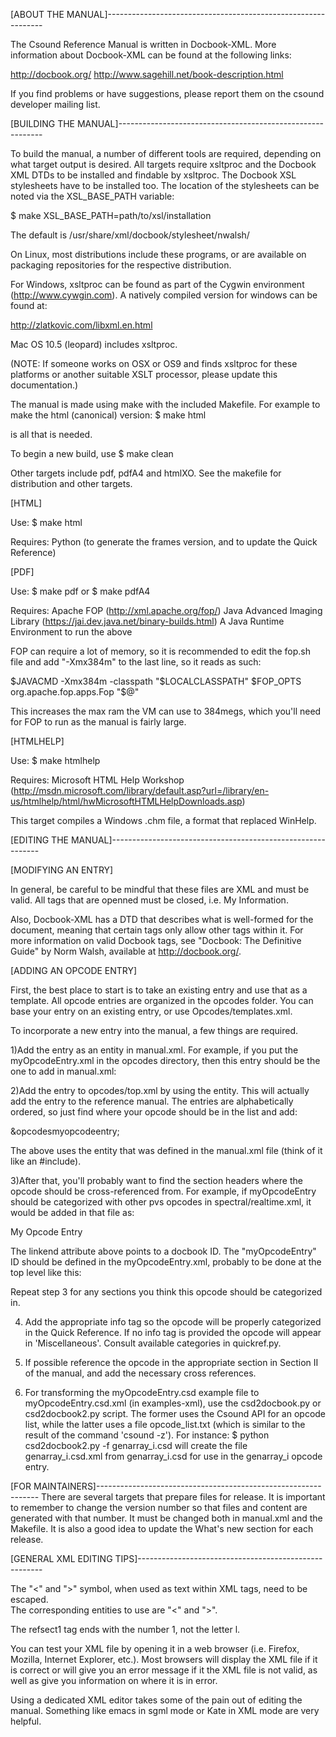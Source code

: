 [ABOUT THE MANUAL]--------------------------------------------------------------

The Csound Reference Manual is written in Docbook-XML. More information about
Docbook-XML can be found at the following links:

http://docbook.org/
http://www.sagehill.net/book-description.html

If you find problems or have suggestions, please report them on the csound
developer mailing list.

[BUILDING THE MANUAL]-----------------------------------------------------------

To build the manual, a number of different tools are required, depending on 
what target output is desired. All targets require xsltproc and the Docbook
XML DTDs to be installed and findable by xsltproc. The Docbook XSL stylesheets
have to be installed too. The location of the stylesheets can be noted via the
XSL_BASE_PATH variable:

$ make XSL_BASE_PATH=path/to/xsl/installation <target>

The default is /usr/share/xml/docbook/stylesheet/nwalsh/

On Linux, most distributions include these programs, or are available on 
packaging repositories for the respective distribution.

For Windows, xsltproc can be found as part of the Cygwin environment
(http://www.cywgin.com). A natively compiled version for windows can be found
at:

http://zlatkovic.com/libxml.en.html

Mac OS 10.5 (leopard) includes xsltproc.

(NOTE: If someone works on OSX or OS9 and finds xsltproc for these platforms 
or another suitable XSLT processor, please update this documentation.)


The manual is made using make with the included Makefile. For example to make 
the html (canonical) version:
$ make html

is all that is needed.

To begin a new build, use
$ make clean

Other targets include pdf, pdfA4 and htmlXO. See the makefile for distribution
and other targets.


[HTML]

Use:
$ make html

Requires: Python (to generate the frames version, and to update the Quick
          Reference)


[PDF]

Use:
$ make pdf
or
$ make pdfA4

Requires: Apache FOP (http://xml.apache.org/fop/)
          Java Advanced Imaging Library 
              (https://jai.dev.java.net/binary-builds.html)
          A Java Runtime Environment to run the above

FOP can require a lot of memory, so it is recommended to edit the fop.sh file 
and add "-Xmx384m" to the last line, so it reads as such:

$JAVACMD -Xmx384m -classpath "$LOCALCLASSPATH" $FOP_OPTS org.apache.fop.apps.Fop "$@"

This increases the max ram the VM can use to 384megs, which you'll need 
for FOP to run as the manual is fairly large.


[HTMLHELP]

Use:
$ make htmlhelp

Requires: Microsoft HTML Help Workshop
              (http://msdn.microsoft.com/library/default.asp?url=/library/en-us/htmlhelp/html/hwMicrosoftHTMLHelpDownloads.asp)

This target compiles a Windows .chm file, a format that replaced WinHelp.


[EDITING THE MANUAL]------------------------------------------------------------

[MODIFYING AN ENTRY]

In general, be careful to be mindful that these files are XML and must be valid.
All tags that are openned must be closed, i.e. <para>My Information</para>.

Also, Docbook-XML has a DTD that describes what is well-formed for the document,
meaning that certain tags only allow other tags within it.  For more information
on valid Docbook tags, see "Docbook: The Definitive Guide" by Norm Walsh, 
available at http://docbook.org/.


[ADDING AN OPCODE ENTRY]

First, the best place to start is to take an existing entry and use that as a 
template. All opcode entries are organized in the opcodes folder.
You can base your entry on an existing entry, or use Opcodes/templates.xml.

To incorporate a new entry into the manual, a few things are required.

1)Add the entry as an entity in manual.xml.  For example, if you put 
the myOpcodeEntry.xml in the opcodes directory, then this entry should be 
the one to add in manual.xml:

<!ENTITY opcodesmyopcodeentry SYSTEM "opcodes/myOpcodeEntry.xml">

2)Add the entry to opcodes/top.xml by using the entity.  This will actually add 
the entry to the reference manual.  The entries are alphabetically ordered, so 
just find where your opcode should be in the list and add:

&opcodesmyopcodeentry;

The above uses the entity that was defined in the manual.xml file (think of it 
like an #include).

3)After that, you'll probably want to find the section headers where the 
opcode should be cross-referenced from.  For example, if myOpcodeEntry should 
be categorized with other pvs opcodes in spectral/realtime.xml, it would be
added in that file as:

<link linkend="myOpcodeEntry"><citetitle>My Opcode Entry</citetitle></link>

The linkend attribute above points to a docbook ID.  The "myOpcodeEntry" ID 
should be defined in the myOpcodeEntry.xml, probably to be done at the top 
level like this:

<refentry id="myOpcodeEntry">

Repeat step 3 for any sections you think this opcode should be 
categorized in.

4) Add the appropriate info tag so the opcode will be properly categorized in
the Quick Reference. If no info tag is provided the opcode will appear in 
'Miscellaneous'. Consult available categories in quickref.py.

5) If possible reference the opcode in the appropriate section in Section II of
the manual, and add the necessary cross references.

6) For transforming the myOpcodeEntry.csd example file to myOpcodeEntry.csd.xml
(in examples-xml), use the csd2docbook.py or csd2docbook2.py script. The former
uses the Csound API for an opcode list, while the latter uses a file 
opcode_list.txt (which is similar to the result of the command 'csound -z').
For instance: $ python csd2docbook2.py -f genarray_i.csd will create the file
genarray_i.csd.xml from genarray_i.csd for use in the genarray_i opcode entry.

[FOR MAINTAINERS]---------------------------------------------------------------
There are several targets that prepare files for release. It is important to
remember to change the version number so that files and content are generated 
with that number. It must be changed both in manual.xml and the Makefile.
It is also a good idea to update the What's new section for each release.

[GENERAL XML EDITING TIPS]------------------------------------------------------

The "<" and ">" symbol, when used as text within XML tags, need to be escaped.  
The corresponding entities to use are "&lt;" and "&gt;".

The refsect1 tag ends with the number 1, not the letter l.

You can test your XML file by opening it in a web browser (i.e. Firefox, 
Mozilla, Internet Explorer, etc.).  Most browsers will display the XML file if
it is correct or will give you an error message if it the XML file is not valid,
as well as give you information on where it is in error.

Using a dedicated XML editor takes some of the pain out of editing the manual.
Something like emacs in sgml mode or Kate in XML mode are very helpful.


